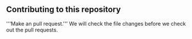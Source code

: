 ## Contributing to this repository
'''Make an pull request.''' We will check the file changes before we check out the pull requests.
